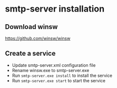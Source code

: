 # smtp-server installation

## Download winsw

https://github.com/winsw/winsw

## Create a service

- Update smtp-server.xml configuration file
- Rename winsw.exe to smtp-server.exe
- Run `smtp-server.exe install` to install the service
- Run `smtp-server.exe start` to start the service
